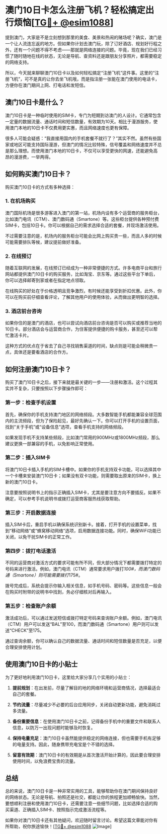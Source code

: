 # 澳门10日卡怎么注册飞机？轻松搞定出行烦恼[[TG💪+ @esim1088](https://t.me/s/esim1088)]

提到澳门，大家是不是立刻想到那里的美食、美景和热闹的赌场呢？确实，澳门是一个让人流连忘返的地方。但如果你计划去澳门玩，除了订好酒店、规划好行程之外，还有一个问题不得不考虑——那就是网络连接的问题。毕竟，现在我们已经习惯了随时随地在线的状态，无论是导航、查资料还是跟朋友分享照片，都需要稳定的网络支持。

所以，今天就来聊聊澳门10日卡以及如何轻松搞定“注册飞机”这件事。这里的“注册飞机”，可不是真的让你去坐飞机哦，而是指注册一张能在澳门使用的电话卡，方便你在澳门期间上网、打电话和发短信。

## 澳门10日卡是什么？

澳门10日卡是一种临时使用的SIM卡，专门为短期到访澳门的人设计。它通常包含一定量的数据流量、通话时间和短信数量，有效期为10天。相比于漫游服务，使用澳门本地的10日卡不仅费用更实惠，而且网络速度也更有保障。

很多人可能会疑惑：“我直接用国内的手机套餐不就行了？”其实不然。虽然有些国家或地区可能支持国际漫游，但澳门的情况比较特殊，信号覆盖和网络速度并不总是那么理想。而使用澳门本地的10日卡，不仅可以享受更快的网速，还能避免高昂的漫游费，一举两得。

## 如何购买澳门10日卡？

购买澳门10日卡的方式有多种选择：

### 1. 在机场购买

澳门国际机场是很多游客进入澳门的第一站，机场内设有多个运营商的服务柜台，比如澳门电讯（CTM）、澳门数码通（Smartone）等。这些柜台提供各种预付费SIM卡，包括10日卡。你可以根据自己的需求选择合适的套餐，并现场激活使用。

不过需要注意的是，机场内的服务柜台可能会比网上购买贵一些，而且人多的时候可能需要排队等候，建议提前做好准备。

### 2. 在线预订

随着互联网的发展，在线预订已经成为一种非常便捷的方式。许多电商平台和旅行网站都提供澳门10日卡的购买服务，比如淘宝、京东等。通过这些平台下单后，你可以选择邮寄到家或者在指定地点领取。

在线购买的好处在于价格透明且竞争激烈，有时候还能享受到折扣优惠。此外，你可以在购买前仔细查看评论，了解其他用户的使用体验，从而做出更明智的选择。

### 3. 酒店前台咨询

如果你住的是澳门的酒店，也可以尝试向酒店前台咨询是否可以购买或推荐当地的10日卡。部分酒店会与运营商合作，为住客提供便捷的购卡服务，甚至还可以帮忙激活卡片。

这种方式的优点在于省去了自己寻找销售渠道的时间，缺点则是可能会稍微贵一点，具体还是要看酒店的合作方。

## 如何注册澳门10日卡？

购买了澳门10日卡之后，接下来就是最关键的一步——注册和激活。这个过程其实并不复杂，只要按照以下步骤操作即可：

### 第一步：检查手机设置

首先，确保你的手机支持澳门地区的网络频段。大多数智能手机都能兼容全球范围内的主流频段，但为了保险起见，最好先确认一下。你可以打开手机的设置页面，找到“关于手机”或“设备信息”选项，查看手机支持的网络频段。

如果发现手机不支持某些频段，比如澳门常用的900MHz或1800MHz频段，那么建议更换一部兼容的手机，以免影响正常使用。

### 第二步：插入SIM卡

将澳门10日卡插入手机的SIM卡槽中。如果你的手机支持双卡功能，可以选择其中一个卡槽来安装澳门10日卡；如果没有双卡功能，则需要取出原来的SIM卡，换上新的澳门10日卡。

注意要按照说明书上的指示正确插入SIM卡，尤其是要注意方向不要插反。如果不确定，可以参考手机说明书或拨打运营商客服热线获取帮助。

### 第三步：开启数据连接

插入SIM卡后，重启手机以确保系统识别新卡。接着，打开手机的设置菜单，找到“移动网络”或“蜂窝移动网络”选项，启用数据连接功能。同时，确保WiFi功能已关闭，以免干扰SIM卡的正常工作。

### 第四步：拨打电话激活

不同的运营商对激活方式的要求可能有所不同，但大部分情况下都需要拨打特定的号码来进行激活。例如，澳门电讯（CTM）通常要求用户拨打*100#，而澳门数码通（Smartone）则可能需要拨打*175#。

拨号完成后，系统会提示你输入相关信息，如手机号码、密码等。这些信息一般会在购买时附带的说明书中找到，务必仔细核对后再输入。

### 第五步：检查账户余额

激活成功后，可以通过发送短信或拨打特定号码来查询账户余额。例如，澳门电讯（CTM）用户可以发送“BAL”至100，而澳门数码通（Smartone）用户则可以发送“CHECK”至175。

通过查询余额，你可以确认自己的数据流量、通话时间和短信数量是否充足，以便合理安排使用计划。

## 使用澳门10日卡的小贴士

为了更好地利用澳门10日卡，这里给大家分享几个实用的小贴士：

1. **提前规划**：在出发前，尽量了解目的地的网络环境和运营商情况，选择最适合自己的套餐。
   
2. **节约流量**：尽量减少不必要的后台应用同步，关闭自动更新功能，避免消耗过多流量。

3. **备份重要信息**：在使用澳门10日卡之前，记得备份手机中的重要文件和联系人信息，以防万一出现问题时能够及时恢复。

4. **保持电量充足**：澳门10日卡虽然能提供稳定的网络连接，但也需要手机有足够的电量支持。因此，随身携带充电宝是个不错的选择。

5. **留意有效期**：澳门10日卡的有效期是从首次激活开始计算的，因此要合理安排使用时间，以免浪费宝贵的流量。

## 总结

总的来说，澳门10日卡是一种非常实用的工具，能够帮助你在澳门期间保持良好的网络状态。无论是导航、拍照还是社交，都能让你的旅程更加顺畅愉快。当然，要想顺利注册和使用澳门10日卡，还需要注意一些细节问题，比如选择合适的购买渠道、正确插入SIM卡、按照指示完成激活流程等。

如果你对澳门10日卡还有其他疑问，欢迎随时留言讨论。希望这篇文章能对你有所帮助，祝你旅途愉快！[[TG💪+ @esim1088](https://t.me/s/esim1088) ![Image](https://i.postimg.cc/4NQfJmqS/Snipaste-2025-05-13-00-14-12.png)]